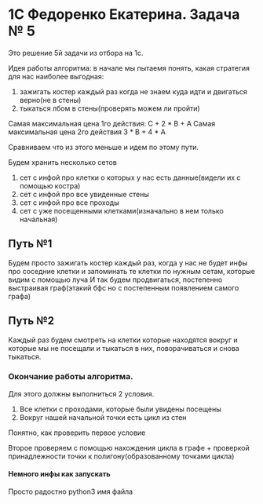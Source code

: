# 1C Федоренко Екатерина. Задача № 5

Это решение 5й задачи из отбора на 1с. 

Идея работы алгоритма: в начале мы пытаемя понять, какая стратегия для нас наиболее выгодная: 
1) зажигать костер каждый раз когда не знаем куда идти и двигаться верно(не в стены)
2) тыкаться лбом в стены(проверять можем ли пройти)

Самая максимальная цена 1го действия: C + 2 * B + A
Самая максимальная цена 2го действия 3 * B + 4 * A

Сравниваем что из этого меньше и идем по этому пути.

Будем хранить несколько сетов
1) сет с инфой про клетки о которых у нас есть данные(видели их с помощью костра)
2) сет с инфой про все увиденные стены
3) сет с инфой про все проходы
4) сет с уже посещенными клетками(изначально в нем только начальная)

## Путь №1

Будем просто зажигать костер каждый раз, когда у нас не будет инфы про соседние клетки и запоминать те клетки по нужным сетам, которые видим с помощью луча
И так будем продвигаться, постепенно выстраивая граф(этакий бфс но с постепенным появлением самого графа)

## Путь №2
Каждый раз будем смотреть на клетки которые находятся вокруг и которые мы не посещали и тыкаться в них, поворачиваться и снова тыкаться.

### Окончание работы алгоритма.

Для этого должны выполниться 2 условия. 

1) Все клетки с проходами, которые были увидены посещены
2) Вокруг нашей начальной точки есть цикл из стен

Понятно, как проверить первое условие

Второе проверяем с помощью нахождения цикла в графе + проверкой принадлежности точки к полигону(образованному точками цикла)


#### Немного инфы как запускать

Просто радостно python3 имя файла
